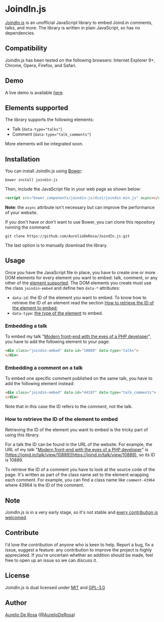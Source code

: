 # JoindIn.js #

[JoindIn.js](https://github.com/AurelioDeRosa/JoindIn.js) is an unofficial JavaScript library to embed Joind.in
comments, talks, and more. The library is written in plain JavaScript, so has no dependencies.

## Compatibility ##

JoindIn.js has been tested on the following browsers: Internet Explorer 9+, Chrome, Opera, Firefox, and Safari.

## Demo ##
A live demo is available [here](http://htmlpreview.github.io/?https://github.com/AurelioDeRosa/JoindIn.js/blob/master/demo/index.html).

## Elements supported ##

The library supports the following elements:

* Talk (`data-type="talks"`)
* Comment (`data-type="talk_comments"`)

More elements will be integrated soon.

## Installation ##

You can install JoindIn.js using [Bower](http://bower.io):

```shell
bower install joindin-js
```

Then, include the JavaScript file in your web page as shown below:

```html
<script src="bower_components/joindin-js/dist/joindin.min.js" async></script>
```

**Note**: the `async` attribute isn't necessary but can improve the performance of your website.

If you don't have or don't want to use Bower, you can clone this repository running the command:

```shell
git clone https://github.com/AurelioDeRosa/JoindIn.js.git
```

The last option is to manually download the library.

## Usage ##

Once you have the JavaScript file in place, you have to create one or more DOM elements for every element you want to
embed: talk, comment, or any other of the [element supported](#elements-supported). The DOM elements you create must
use the class `joindin-embed` and define two `data-*` attributes:

* `data-id`: the ID of the element you want to embed. To know how to retrieve the ID of an element read the
section [How to retrieve the ID of the element to embed](#how-to-retrieve-the-id-of-the-element-to-embed);
* `data-type`: [the type of the element](#elements-supported) to embed.

### Embedding a talk ###
To embed my talk "[Modern front-end with the eyes of a PHP developer](https://joind.in/talk/view/10889)",
you have to add the following element to your page:

```html
<div class="joindin-embed" data-id="10889" data-type="talks">
</div>
```

### Embedding a comment on a talk ###

To embed one specific comment published on the same talk, you have to add the following element instead:

```html
<div class="joindin-embed" data-id="44197" data-type="talk_comments">
</div>
```

Note that in this case the ID refers to the comment, not the talk.

### How to retrieve the ID of the element to embed ##

Retrieving the ID of the element you want to embed is the tricky part of using this library.

For a talk the ID can be found in the URL of the website. For example, the URL of my talk
"[Modern front-end with the eyes of a PHP developer](https://joind.in/talk/view/10889)" is
[https://joind.in/talk/view/10889](https://joind.in/talk/view/10889), so its ID is 10889.

To retrieve the ID of a comment you have to look at the source code of the page. It's written as part of the class
name set to the element wrapping each comment. For example, you can find a class name like `comment-43964` where
43964 is the ID of the comment.

## Note ##

JoindIn.js is in a very early stage, so it's not stable and [every contribution is welcomed](#contribute).

## Contribute ##

I'd love the contribution of anyone who is keen to help. Report a bug, fix a issue, suggest a feature:
any contribution to improve the project is highly appreciated. If you're uncertain whether an addition should be
made, feel free to open up an issue so we can discuss it.

## License ##

JoindIn.js is dual licensed under [MIT](http://www.opensource.org/licenses/MIT) and
[GPL-3.0](http://opensource.org/licenses/GPL-3.0)

## Author ##

[Aurelio De Rosa](http://www.audero.it) ([@AurelioDeRosa](https://twitter.com/AurelioDeRosa))